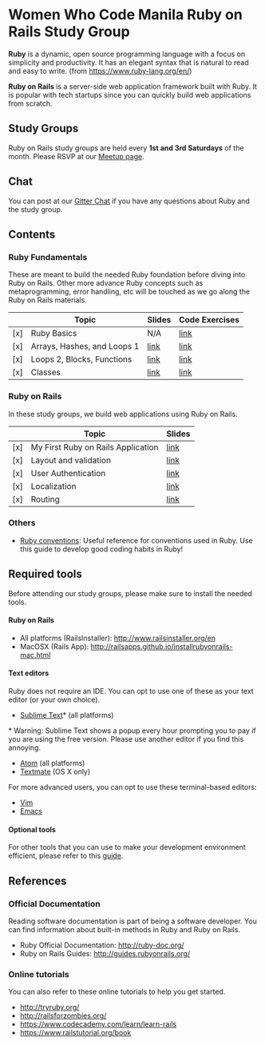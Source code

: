 # Women Who Code Manila Ruby on Rails Study Group

**Ruby** is a dynamic, open source programming language with a focus on simplicity and productivity. It has an elegant syntax that is natural to read and easy to write. (from https://www.ruby-lang.org/en/)

**Ruby on Rails** is a server-side web application framework built with Ruby. It is popular with tech startups since you can quickly build web applications from scratch.


## Study Groups

Ruby on Rails study groups are held every **1st and 3rd Saturdays** of the month. Please RSVP at our [Meetup page](https://www.meetup.com/Women-Who-Code-Manila).

## Chat

You can post at our [Gitter Chat](https://gitter.im/WWCodeManila/Ruby-On-Rails) if you have any questions about Ruby and the study group.

## Contents

### Ruby Fundamentals

These are meant to build the needed Ruby foundation before diving into Ruby on Rails. Other more advance Ruby concepts such as metaprogramming, error handling, etc will be touched as we go along the Ruby on Rails materials.

|     | Topic                       | Slides                        | Code Exercises                                    |
|-----|-----------------------------|-------------------------------|---------------------------------------------------|
| [x] | Ruby Basics                 | N/A                           | [link](ruby_fundamentals/ruby_basics)             |
| [x] | Arrays, Hashes, and Loops 1 | [link](http://bit.ly/2o8UfDw) | [link](ruby_fundamentals/arrays_hashes_loops1)    |
| [x] | Loops 2, Blocks, Functions  | [link](https://goo.gl/f1gdW1) | [link](ruby_fundamentals/loops2_blocks_functions) |
| [x] | Classes                     | [link](https://goo.gl/oEwGRb) | [link](ruby_fundamentals/classes)                 |

### Ruby on Rails

In these study groups, we build web applications using Ruby on Rails.

|     | Topic                              | Slides                        |
|-----|------------------------------------|-------------------------------|
| [x] | My First Ruby on Rails Application | [link](https://goo.gl/XhxWtA) |
| [x] | Layout and validation              | [link](https://goo.gl/AeqYyt) |
| [x] | User Authentication                | [link](https://goo.gl/7awL1s) |
| [x] | Localization                       | [link](https://goo.gl/XQWKuN) |
| [x] | Routing                            | [link](https://goo.gl/2EuVNx) |

### Others

- [Ruby conventions](docs/ruby_conventions.md): Useful reference for conventions used in Ruby. Use this guide to develop good coding habits in Ruby!

## Required tools

Before attending our study groups, please make sure to install the needed tools.

#### Ruby on Rails

- All platforms (RailsInstaller): http://www.railsinstaller.org/en
- MacOSX (Rails App): http://railsapps.github.io/installrubyonrails-mac.html

#### Text editors

Ruby does not require an IDE. You can opt to use one of these as your text editor (or your own choice).

- [Sublime Text](https://www.sublimetext.com/)\* (all platforms)

\* Warning: Sublime Text shows a popup every hour prompting you to pay if you are using the free version. Please use another editor if you find this annoying.

- [Atom](https://atom.io/) (all platforms)
- [Textmate](https://macromates.com/) (OS X only)

For more advanced users, you can opt to use these terminal-based editors:

- [Vim](http://www.vim.org/)
- [Emacs](https://www.gnu.org/software/emacs/)

#### Optional tools

For other tools that you can use to make your development environment efficient, please refer to this [guide](docs/tools.md).


## References

### Official Documentation

Reading software documentation is part of being a software developer. You can find information about built-in methods in Ruby and Ruby on Rails.

- Ruby Official Documentation: http://ruby-doc.org/
- Ruby on Rails Guides: http://guides.rubyonrails.org/

### Online tutorials

You can also refer to these online tutorials to help you get started.

- http://tryruby.org/
- http://railsforzombies.org/
- https://www.codecademy.com/learn/learn-rails
- https://www.railstutorial.org/book
